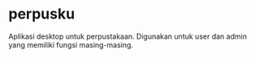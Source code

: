 # perpusku
Aplikasi desktop untuk perpustakaan. Digunakan untuk user dan admin yang memiliki fungsi masing-masing.
